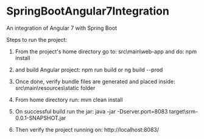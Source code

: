 # SpringBootAngular7Integration
An integration of Angular 7 with  Spring Boot

Steps to run the project:

1. From the project's home directory go to:
  src\main\web-app and do: 
  npm install
  
2. and build Angular project:
  npm run build or ng build --prod
  
3. Once done, verify bundle files are generated and placed inside:
  src\main\resources\static folder
  
4. From home directory run:
  mvn clean install
 
5. On successful build run the jar:
  java -jar -Dserver.port=8083 target\srm-0.0.1-SNAPSHOT.jar

6. Then verify the project running on:
  http://localhost:8083/

